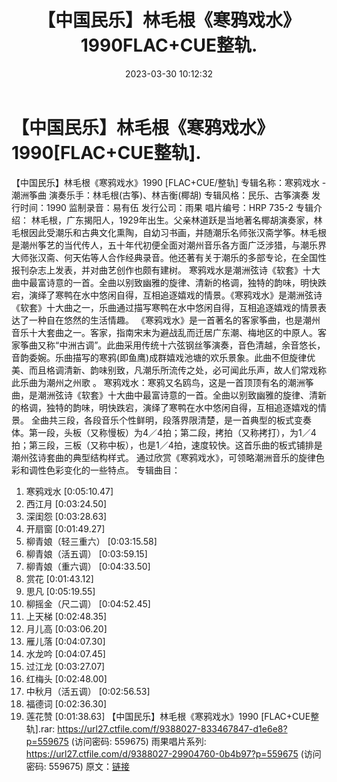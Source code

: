 ﻿---
title: 【中国民乐】林毛根《寒鸦戏水》1990FLAC+CUE整轨.
date: 2023-03-30 10:12:32
categories: 古典音乐、新世纪、纯音雅乐
tags: 纯音雅乐
---
# 【中国民乐】林毛根《寒鸦戏水》1990[FLAC+CUE整轨].

【中国民乐】林毛根《寒鸦戏水》1990 [FLAC+CUE/整轨]
专辑名称：寒鸦戏水 - 潮洲筝曲
演奏乐手：林毛根(古筝)、林吉衡(椰胡)
专辑风格：民乐、古筝演奏
发行时间：1990
监制录音：易有伍
发行公司：雨果
唱片编号：HRP 735-2
专辑介绍：
林毛根，广东揭阳人，1929年出生。父亲林道跃是当地著名椰胡演奏家，林毛根因此受潮乐和古典文化熏陶，自幼习书画，并随潮乐名师张汉斋学筝。林毛根是潮州筝艺的当代传人，五十年代初便全面对潮州音乐各方面广泛涉猎，与潮乐界大师张汉斋、何天佑等人合作经典录音。他还著有关于潮乐的多部专论，在全国性报刊杂志上发表，并对曲艺创作也颇有建树。
寒鸦戏水是潮洲弦诗《软套》十大曲中最富诗意的一首。全曲以别致幽雅的旋律、清新的格调，独特的韵味，明快跌宕，演绎了寒鸭在水中悠闲自得，互相追逐嬉戏的情景。《寒鸦戏水》是潮洲弦诗《软套》十大曲之一，乐曲通过描写寒鸭在水中悠闲自得，互相追逐嬉戏的情景表达了一种自在悠然的生活情趣。
《寒鸦戏水》是一首著名的客家筝曲，也是潮州音乐十大套曲之一。客家，指南宋末为避战乱而迁居广东潮、梅地区的中原人。客家筝曲又称“中洲古调”。此曲采用传统十六弦钢丝筝演奏，音色清越，余音悠长，音韵委婉。乐曲描写的寒鸦(即鱼鹰)成群嬉戏池塘的欢乐景象。此曲不但旋律优美、而且格调清新、韵味别致，凡潮乐所流传之处，必可闻此乐声，故人们常戏称此乐曲为潮州之州歌
。
寒鸦戏水：寒鸦又名鸥鸟，这是一首顶顶有名的潮洲筝曲，是潮洲弦诗《软套》十大曲中最富诗意的一首。全曲以别致幽雅的旋律、清新的格调，独特的韵味，明快跌宕，演绎了寒鸭在水中悠闲自得，互相追逐嬉戏的情景。
全曲共三段，各段音乐个性鲜明，段落界限清楚，是一首典型的板式变奏体。第一段，头板（又称慢板）为4／4拍；第二段，拷拍（又称拷打），为1／4拍；第三段，三板（又称中板），也是1／4拍，速度较快。这首乐曲的板式铺排是潮州弦诗套曲的典型结构样式。
通过欣赏《寒鸦戏水》，可领略潮洲音乐的旋律色彩和调性色彩变化的一些特点。
专辑曲目：
01. 寒鸦戏水 [0:05:10.47]
02. 西江月 [0:03:24.50]
03. 深闺怨 [0:03:28.63]
04. 开扇窗 [0:01:49.27]
05. 柳青娘（轻三重六） [0:03:15.58]
06. 柳青娘（活五调） [0:03:59.15]
07. 柳青娘（重六调） [0:04:33.50]
08. 赏花 [0:01:43.12]
09. 思凡 [0:05:19.55]
10. 柳摇金（尺二调） [0:04:52.45]
11. 上天梯 [0:02:48.35]
12. 月儿高 [0:03:06.20]
13. 雁儿落 [0:04:07.30]
14. 水龙吟 [0:04:07.45]
15. 过江龙 [0:03:27.07]
16. 红梅头 [0:02:48.00]
17. 中秋月（活五调） [0:02:56.53]
18. 福德词 [0:02:36.30]
19. 莲花赞 [0:01:38.63]
【中国民乐】林毛根《寒鸦戏水》1990 [FLAC+CUE整轨].rar: https://url27.ctfile.com/f/9388027-833467847-d1e6e8?p=559675
(访问密码: 559675)
雨果唱片系列: https://url27.ctfile.com/d/9388027-29904760-0b4b97?p=559675
(访问密码: 559675)
原文：[链接](https://blog.sina.com.cn/s/blog_1647c7e760103117p.html)